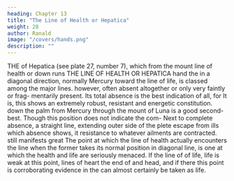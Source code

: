 ```yaml
---
heading: Chapter 13
title: "The Line of Health or Hepatica"
weight: 28
author: Ranald
image: "/covers/hands.png"
description: ""
---
```



THE
of
Hepatica (see plate 27, number 7), which
from the mount
line of health or
down
runs
THE LINE OF HEALTH OR HEPATICA
hand
the
in a diagonal direction, normally
Mercury toward the
line of life, is classed
among
the major lines.
however, often absent altogether or only very faintly or frag-
mentarily present. Its total absence is the best indication of all, for
It
is,
this
shows an extremely robust, resistant and energetic constitution.
down the
palm from Mercury through the mount of Luna is
a good second-best. Though this position does not indicate the com-
Next
to complete absence, a straight line, extending
outer side of the
plete escape from ills which absence shows, it
resistance to whatever ailments are contracted.
still
manifests great
The
point at which the line of health actually encounters the line
when the former takes its normal position in diagonal line, is
one at which the health and life are seriously menaced. If the line of
of
life,
life is
weak
at this point,
lines of heart
the end of
and head,
and
if
there
this point
is
corroborating evidence in the
can almost certainly be taken as
life.
